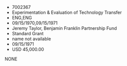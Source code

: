 * 7002367
* Experimentation & Evaluation of Technology Transfer
* ENG,ENG
* 09/15/1970,09/15/1971
* Jeremy Taylor, Benjamin Franklin Partnership Fund
* Standard Grant
*   name not available
* 09/15/1971
* USD 45,000.00

NONE